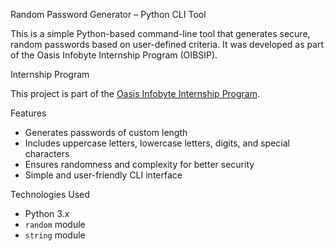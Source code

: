 Random Password Generator – Python CLI Tool

This is a simple Python-based command-line tool that generates secure, random passwords based on user-defined criteria. It was developed as part of the Oasis Infobyte Internship Program (OIBSIP).

Internship Program

This project is part of the [Oasis Infobyte Internship Program](https://oasisinfobyte.com).

Features

- Generates passwords of custom length
- Includes uppercase letters, lowercase letters, digits, and special characters
- Ensures randomness and complexity for better security
- Simple and user-friendly CLI interface

Technologies Used

- Python 3.x
- `random` module
- `string` module





